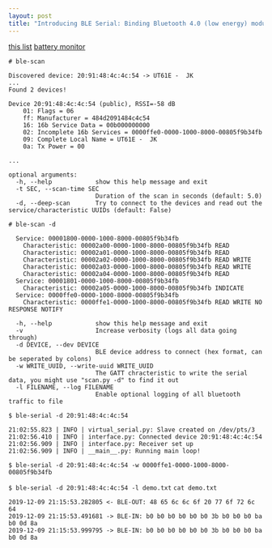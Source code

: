 ```yaml
---
layout: post
title: "Introducing BLE Serial: Binding Bluetooth 4.0 (low energy) modules to virtual serial ports"
---
```

[this list](https://gist.github.com/sam016/4abe921b5a9ee27f67b3686910293026#file-allgattcharacteristics-java-L57)
[battery monitor](https://github.com/simat/BatteryMonitor/blob/master/BMSdecoded.pdf)


`# ble-scan`
```
Discovered device: 20:91:48:4c:4c:54 -> UT61E -  JK
...
Found 2 devices!

Device 20:91:48:4c:4c:54 (public), RSSI=-58 dB
    01: Flags = 06
    ff: Manufacturer = 484d2091484c4c54
    16: 16b Service Data = 00b000000000
    02: Incomplete 16b Services = 0000ffe0-0000-1000-8000-00805f9b34fb
    09: Complete Local Name = UT61E -  JK
    0a: Tx Power = 00

...
```

```
optional arguments:
  -h, --help            show this help message and exit
  -t SEC, --scan-time SEC
                        Duration of the scan in seconds (default: 5.0)
  -d, --deep-scan       Try to connect to the devices and read out the service/characteristic UUIDs (default: False)
```

`# ble-scan -d`
```
  Service: 00001800-0000-1000-8000-00805f9b34fb
    Characteristic: 00002a00-0000-1000-8000-00805f9b34fb READ 
    Characteristic: 00002a01-0000-1000-8000-00805f9b34fb READ 
    Characteristic: 00002a02-0000-1000-8000-00805f9b34fb READ WRITE 
    Characteristic: 00002a03-0000-1000-8000-00805f9b34fb READ WRITE 
    Characteristic: 00002a04-0000-1000-8000-00805f9b34fb READ 
  Service: 00001801-0000-1000-8000-00805f9b34fb
    Characteristic: 00002a05-0000-1000-8000-00805f9b34fb INDICATE 
  Service: 0000ffe0-0000-1000-8000-00805f9b34fb
    Characteristic: 0000ffe1-0000-1000-8000-00805f9b34fb READ WRITE NO RESPONSE NOTIFY 
```

```
  -h, --help            show this help message and exit
  -v                    Increase verbosity (logs all data going through)
  -d DEVICE, --dev DEVICE
                        BLE device address to connect (hex format, can be seperated by colons)
  -w WRITE_UUID, --write-uuid WRITE_UUID
                        The GATT chracteristic to write the serial data, you might use "scan.py -d" to find it out
  -l FILENAME, --log FILENAME
                        Enable optional logging of all bluetooth traffic to file
```

`$ ble-serial -d 20:91:48:4c:4c:54`
```
21:02:55.823 | INFO | virtual_serial.py: Slave created on /dev/pts/3
21:02:56.410 | INFO | interface.py: Connected device 20:91:48:4c:4c:54
21:02:56.909 | INFO | interface.py: Receiver set up
21:02:56.909 | INFO | __main__.py: Running main loop!
```
`$ ble-serial -d 20:91:48:4c:4c:54 -w 0000ffe1-0000-1000-8000-00805f9b34fb`


`$ ble-serial -d 20:91:48:4c:4c:54 -l demo.txt`
`cat demo.txt`
```
2019-12-09 21:15:53.282805 <- BLE-OUT: 48 65 6c 6c 6f 20 77 6f 72 6c 64
2019-12-09 21:15:53.491681 -> BLE-IN: b0 b0 b0 b0 b0 b0 3b b0 b0 b0 ba b0 0d 8a
2019-12-09 21:15:53.999795 -> BLE-IN: b0 b0 b0 b0 b0 b0 3b b0 b0 b0 ba b0 0d 8a
```
